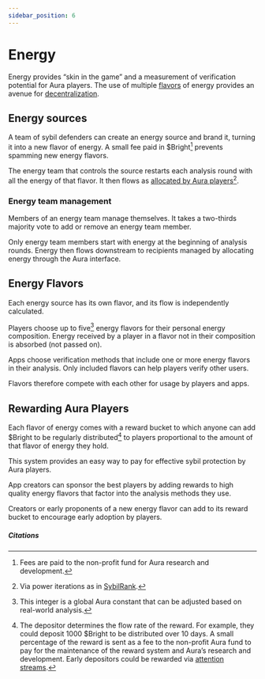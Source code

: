 ```yaml
---
sidebar_position: 6
---
```


# Energy

Energy provides “skin in the game” and a measurement of verification potential for Aura players. The use of multiple [flavors](https://elated-murdock-5004e1.netlify.app/docs/energy#energy-flavors) of energy provides an avenue for [decentralization](https://elated-murdock-5004e1.netlify.app/docs/goals#decentralized).

## Energy sources

A team of sybil defenders can create an energy source and brand it, turning it into a new flavor of energy. A small fee paid in $Bright[^4]  prevents spamming new energy flavors.

The energy team that controls the source restarts each analysis round with all the energy of that flavor. It then flows as [allocated by Aura players](https://elated-murdock-5004e1.netlify.app/docs/how-aura-works#the-aura-social-graph)[^5].

### Energy team management

Members of an energy team manage themselves. It takes a two-thirds majority vote to add or remove an energy team member.

Only energy team members start with energy at the beginning of analysis rounds. Energy then flows downstream to recipients managed by allocating energy through the Aura interface.

## Energy Flavors

Each energy source has its own flavor, and its flow is independently calculated.

Players choose up to five[^6]  energy flavors for their personal energy composition. Energy received by a player in a flavor not in their composition is absorbed (not passed on).

Apps choose verification methods that include one or more energy flavors in their analysis. Only included flavors can help players verify other users.

Flavors therefore compete with each other for usage by players and apps.

## Rewarding Aura Players

Each flavor of energy comes with a reward bucket to which anyone can add $Bright to be regularly distributed[^7] to players proportional to the amount of that flavor of energy they hold.

This system provides an easy way to pay for effective sybil protection by Aura players.

App creators can sponsor the best players by adding rewards to high quality energy flavors that factor into the analysis methods they use.

Creators or early proponents of a new energy flavor can add to its reward bucket to encourage early adoption by players.

##### Citations

[^4]: Fees are paid to the non-profit fund for Aura research and development.
[^5]: Via power iterations as in [SybilRank](https://www.usenix.org/conference/nsdi12/technical-sessions/presentation/cao).
[^6]: This integer is a global Aura constant that can be adjusted based on real-world analysis.
[^7]: The depositor determines the flow rate of the reward. For example, they could deposit 1000 $Bright to be distributed over 10 days. A small percentage of the reward is sent as a fee to the non-profit Aura fund to pay for the maintenance of the reward system and Aura’s research and development. Early depositors could be rewarded via [attention streams](https://docs.google.com/document/d/1TKA-K8YadRdgz-Qek01TUcCkRaI9CKCXGtJ31AbVWIU/edit#heading=h.c8wdt9uwyj7r).
